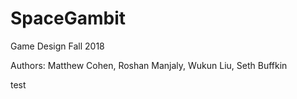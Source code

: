 # SpaceGambit
Game Design Fall 2018


Authors: Matthew Cohen, Roshan Manjaly, Wukun Liu, Seth Buffkin

test
